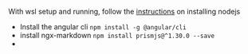 With wsl setup and running, follow the [instructions](./core_concepts/languages/javascript/nodejs.md) on installing nodejs

* Install the angular cli `npm install -g @angular/cli`
* install ngx-markdown `npm install prismjs@^1.30.0 --save`
* 